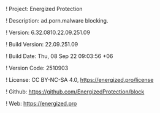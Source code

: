 ! Project: Energized Protection

! Description: ad.porn.malware blocking.

! Version: 6.32.0810.22.09.251.09

! Build Version: 22.09.251.09

! Build Date: Thu, 08 Sep 22 09:03:56 +06

! Version Code: 2510903

! License: CC BY-NC-SA 4.0, https://energized.pro/license

! Github: https://github.com/EnergizedProtection/block

! Web: https://energized.pro
